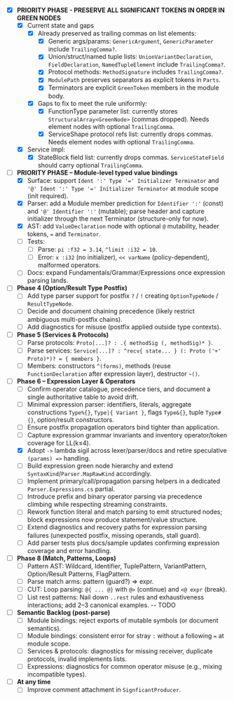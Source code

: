 - [X] **PRIORITY PHASE - PRESERVE ALL SIGNIFICANT TOKENS IN ORDER IN GREEN NODES**
    - [x] Current state and gaps
        - [x] Already preserved as trailing commas on list elements:
            - [x] Generic args/params: `GenericArgument`, `GenericParameter` include `TrailingComma?`.
            - [x] Union/struct/named tuple lists: `UnionVariantDeclaration`, `FieldDeclaration`, `NamedTupleElement` include `TrailingComma?`.
            - [x] Protocol methods: `MethodSignature` includes `TrailingComma?`.
            - [x] `ModulePath` preserves separators as explicit tokens in `Parts`.
            - [x] Terminators are explicit `GreenToken` members in the module body.
        - [X] Gaps to fix to meet the rule uniformly:
            - [X] FunctionType parameter list: currently stores `StructuralArray<GreenNode>` (commas dropped). Needs element nodes with optional `TrailingComma`.
            - [X] ServiceShape protocol refs list: currently drops commas. Needs element nodes with optional `TrailingComma`.
    - [X] Service impl:
        - [X] StateBlock field list: currently drops commas. `ServiceStateField` should carry optional `TrailingComma`.

- [ ] **PRIORITY PHASE – Module-level typed value bindings**
    - [x] Surface: support `Ident ':' Type '=' Initializer Terminator` and `'@' Ident ':' Type '=' Initializer Terminator` at module scope (init required).
    - [x] Parser: add a Module member prediction for `Identifier ':'` (const) and `'@' Identifier ':'` (mutable); parse header and capture initializer through the next Terminator (structure-only for now).
    - [x] AST: add `ValueDeclaration` node with optional `@` mutability, header tokens, `=` and `Terminator`.
    - [ ] Tests:
        - [ ] Parse: `pi :f32 = 3.14`, `^limit :i32 = 10`.
        - [ ] Error: `x :i32` (no initializer), `<< varName` (policy-dependent), malformed operators.
    - [ ] Docs: expand Fundamentals/Grammar/Expressions once expression parsing lands.
- [ ] **Phase 4 (Option/Result Type Postfix)**
    - [ ] Add type parser support for postfix `?` / `!` creating `OptionTypeNode` / `ResultTypeNode`.
    - [ ] Decide and document chaining precedence (likely restrict ambiguous multi-postfix chains).
    - [ ] Add diagnostics for misuse (postfix applied outside type contexts).
- [ ] **Phase 5 (Services & Protocols)**
    - [ ] Parse protocols: `Proto[...]? : .{ methodSig (, methodSig)* }`.
    - [ ] Parse services: `Service[...]? : ^recv{ state... } (: Proto ('+' Proto)*)? = { members }`.
    - [ ] Members: constructors `^(forms)`, methods (reuse `FunctionDeclaration` after expression layer), destructor `~()`.
- [ ] **Phase 6 – Expression Layer & Operators**
    - [ ] Confirm operator catalogue, precedence tiers, and document a single authoritative table to avoid drift.
    - [ ] Minimal expression parser: identifiers, literals, aggregate constructions `Type%{}`, `Type|{ Variant }`, flags `Type&{}`, tuple `Type#{}`, option/result constructors.
    - [ ] Ensure postfix propagation operators bind tighter than application.
    - [ ] Capture expression grammar invariants and inventory operator/token coverage for LL(k≤4).
    - [x] Adopt `->` lambda sigil across lexer/parser/docs and retire speculative `(params) =>` handling.
    - [ ] Build expression green node hierarchy and extend `SyntaxKind`/`Parser.MapRawKind` accordingly.
    - [ ] Implement primary/call/propagation parsing helpers in a dedicated `Parser.Expressions.cs` partial.
    - [ ] Introduce prefix and binary operator parsing via precedence climbing while respecting streaming constraints.
    - [ ] Rework function literal and match parsing to emit structured nodes; block expressions now produce statement/value structure.
    - [ ] Extend diagnostics and recovery paths for expression parsing failures (unexpected postfix, missing operands, stall guard).
    - [ ] Add parser tests plus docs/sample updates confirming expression coverage and error handling.
- [ ] **Phase 8 (Match, Patterns, Loops)**
    - [ ] Pattern AST: Wildcard, Identifier, TuplePattern, VariantPattern, Option/Result Patterns, FlagPattern.
    - [ ] Parse match arms: pattern (guard?) => expr.
    - [ ] CUT: Loop parsing: `@{ ... @}` with `@>` (continue) and `<@ expr` (break).
    - [ ] List rest patterns: Nail down `..rest` rules and exhaustiveness interactions; add 2–3 canonical examples. -- TODO
- [ ] **Semantic Backlog (post-parse)**
    - [ ] Module bindings: reject exports of mutable symbols (or document semantics).
    - [ ] Module bindings: consistent error for stray `:` without a following `=` at module scope.
    - [ ] Services & protocols: diagnostics for missing receiver, duplicate protocols, invalid implements lists.
    - [ ] Expressions: diagnostics for common operator misuse (e.g., mixing incompatible types).
- [ ] **At any time**
    - [ ] Improve comment attachment in `SignficantProducer`.
